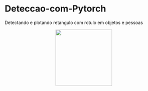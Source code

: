 # Deteccao-com-Pytorch
Detectando e plotando retangulo com rotulo em objetos e pessoas
<div align="center">
  <a href="https://github.com/Edgar-Barroso">
  <img height="180em" src="foto1.jpg"/>
